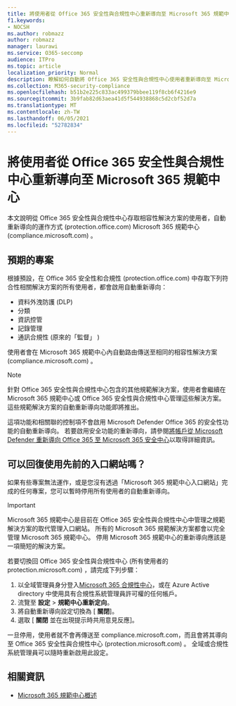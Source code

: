 ```yaml
---
title: 將使用者從 Office 365 安全性與合規性中心重新導向至 Microsoft 365 規範中心
f1.keywords:
- NOCSH
ms.author: robmazz
author: robmazz
manager: laurawi
ms.service: O365-seccomp
audience: ITPro
ms.topic: article
localization_priority: Normal
description: 瞭解如何自動將 Office 365 安全性與合規性中心使用者重新導向至 Microsoft 365 規範中心」。
ms.collection: M365-security-compliance
ms.openlocfilehash: b51b2e225c833ac499379bbee119f8cb6f4216e9
ms.sourcegitcommit: 3b9fab82d63aea41d5f544938868c5d2cbf52d7a
ms.translationtype: MT
ms.contentlocale: zh-TW
ms.lasthandoff: 06/05/2021
ms.locfileid: "52782834"
---
```

# <a name="redirect-users-from-the-office-365-security-and-compliance-center-to-the-microsoft-365-compliance-center"></a>將使用者從 Office 365 安全性與合規性中心重新導向至 Microsoft 365 規範中心

本文說明從 Office 365 安全性與合規性中心存取相容性解決方案的使用者，自動重新導向的運作方式 (protection.office.com) Microsoft 365 規範中心 (compliance.microsoft.com) 。

## <a name="what-to-expect"></a>預期的專案

根據預設，在 Office 365 安全性和合規性 (protection.office.com) 中存取下列符合性相關解決方案的所有使用者，都會啟用自動重新導向：

- 資料外洩防護 (DLP)
- 分類
- 資訊控管
- 記錄管理
- 通訊合規性 (原來的「監督」 ) 

使用者會在 Microsoft 365 規範中心內自動路由傳送至相同的相容性解決方案 (compliance.microsoft.com) 。

>[!NOTE]
>針對 Office 365 安全性與合規性中心包含的其他規範解決方案，使用者會繼續在 Microsoft 365 規範中心或 Office 365 安全性與合規性中心管理這些解決方案。 這些規範解決方案的自動重新導向功能即將推出。

這項功能和相關聯的控制項不會啟用 Microsoft Defender Office 365 的安全性功能的自動重新導向。 若要啟用安全功能的重新導向，請參閱[將帳戶從 Microsoft Defender 重新導向 Office 365 至 Microsoft 365 安全中心](/microsoft-365/security/defender/microsoft-365-security-mdo-redirection)以取得詳細資訊。

## <a name="can-i-go-back-to-using-the-former-portal"></a>可以回復使用先前的入口網站嗎？

如果有些專案無法運作，或是您沒有透過「Microsoft 365 規範中心入口網站」完成的任何專案，您可以暫時停用所有使用者的自動重新導向。

>[!IMPORTANT]
>Microsoft 365 規範中心是目前在 Office 365 安全性與合規性中心中管理之規範解決方案的取代管理入口網站。 所有的 Microsoft 365 規範解決方案都會以完全管理 Microsoft 365 規範中心。 停用 Microsoft 365 規範中心的重新導向應該是一項簡短的解決方案。

若要切換回 Office 365 安全性與合規性中心 (所有使用者的 protection.microsoft.com) ，請完成下列步驟：

1. 以全域管理員身分登入[Microsoft 365 合規性中心](https://compliance.microsoft.com)，或在 Azure Active directory 中使用具有合規性系統管理員許可權的任何帳戶。
2. 流覽至 **設定**  >  **規範中心重新定向**。
3. 將自動重新導向設定切換為 [ **關閉**]。
4. 選取 [ **關閉** 並在出現提示時共用意見反應]。

一旦停用，使用者就不會再傳送至 compliance.microsoft.com，而且會將其導向至 Office 365 安全性與合規性中心 (protection.microsoft.com) 。 全域或合規性系統管理員可以隨時重新啟用此設定。

## <a name="related-information"></a>相關資訊

- [Microsoft 365 規範中心概述](/microsoft-365/compliance/microsoft-365-compliance-center)
